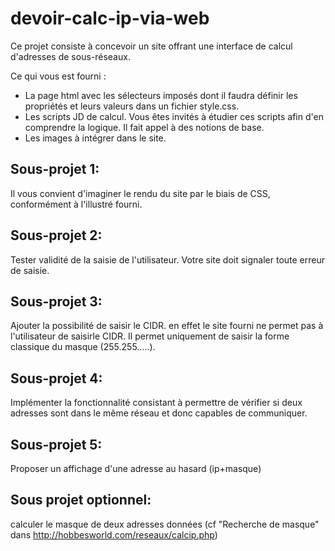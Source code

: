 # devoir-calc-ip-via-web

Ce projet consiste à concevoir un site offrant une interface de calcul d'adresses de sous-réseaux.

Ce qui vous est fourni :
* La page html avec les sélecteurs imposés dont il faudra définir les propriétés et leurs valeurs
dans un fichier style.css.
* Les scripts JD de calcul. Vous êtes invités à étudier ces scripts afin d'en comprendre la logique. Il fait appel à des notions de base.
* Les images à intégrer dans le site.

Sous-projet 1:
-------------
Il vous convient d'imaginer le rendu du site par le biais de CSS, conformément à l'illustré fourni.

Sous-projet 2:
-------------
  Tester validité de la saisie de l'utilisateur. Votre site doit signaler toute erreur de saisie.

Sous-projet 3:
-------------
  Ajouter la possibilité de saisir le CIDR. en effet le site fourni ne permet pas à l'utilisateur de saisirle CIDR. Il permet uniquement de saisir la forme classique du masque (255.255.....).

Sous-projet 4:
-------------
Implémenter la fonctionnalité consistant à permettre de vérifier si deux adresses sont dans le 
même réseau et donc capables de communiquer.

Sous-projet 5:
-------------
  Proposer un affichage d'une adresse au hasard (ip+masque)

Sous projet optionnel:
--------------------
   calculer le masque de deux adresses données (cf "Recherche de masque" dans http://hobbesworld.com/reseaux/calcip.php)


